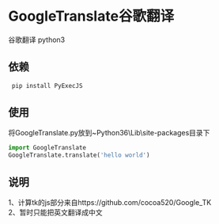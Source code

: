 # GoogleTranslate谷歌翻译
谷歌翻译 python3
## 依赖
~~~python
 pip install PyExecJS
~~~
## 使用
将GoogleTranslate.py放到~Python36\Lib\site-packages目录下<br>
~~~python
import GoogleTranslate
GoogleTranslate.translate('hello world')
~~~
## 说明
1、计算tk的js部分来自https://github.com/cocoa520/Google_TK<br>
2、暂时只能把英文翻译成中文
